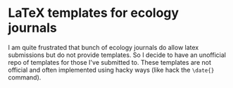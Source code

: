 # LaTeX templates for ecology journals

I am quite frustrated that bunch of ecology journals do allow latex submissions but do not provide templates. So I decide to have an unofficial repo of templates for those I've submitted to. These templates are not official and often implemented using hacky ways (like hack the `\date{}` command). 
